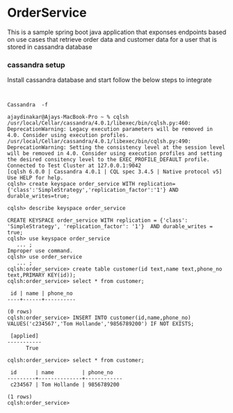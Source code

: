 # OrderService

This is a sample spring boot java application that exponses endpoints based on use cases that retrieve order data and customer data for a user  that is stored in cassandra database

### cassandra setup 

Install cassandra database and start follow the below steps to integrate



```


Cassandra  -f

ajaydinakar@Ajays-MacBook-Pro ~ % cqlsh
/usr/local/Cellar/cassandra/4.0.1/libexec/bin/cqlsh.py:460: DeprecationWarning: Legacy execution parameters will be removed in 4.0. Consider using execution profiles.
/usr/local/Cellar/cassandra/4.0.1/libexec/bin/cqlsh.py:490: DeprecationWarning: Setting the consistency level at the session level will be removed in 4.0. Consider using execution profiles and setting the desired consitency level to the EXEC_PROFILE_DEFAULT profile.
Connected to Test Cluster at 127.0.0.1:9042
[cqlsh 6.0.0 | Cassandra 4.0.1 | CQL spec 3.4.5 | Native protocol v5]
Use HELP for help.
cqlsh> create keyspace order_service WITH replication={'class':'SimpleStrategy','replication_factor':'1'} AND durable_writes=true;

cqlsh> describe keyspace order_service

CREATE KEYSPACE order_service WITH replication = {'class': 'SimpleStrategy', 'replication_factor': '1'}  AND durable_writes = true;
cqlsh> use keyspace order_service
   ... ;
Improper use command.
cqlsh> use order_service
   ... ;
cqlsh:order_service> create table customer(id text,name text,phone_no text,PRIMARY KEY(id));
cqlsh:order_service> select * from customer;

 id | name | phone_no
----+------+----------

(0 rows)
cqlsh:order_service> INSERT INTO customer(id,name,phone_no) VALUES('c234567','Tom Hollande','9856789200') IF NOT EXISTS;

 [applied]
-----------
      True

cqlsh:order_service> select * from customer;

 id      | name         | phone_no
---------+--------------+------------
 c234567 | Tom Hollande | 9856789200

(1 rows)
cqlsh:order_service> 


```
